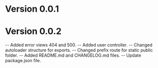 # Version 0.0.1

# Version 0.0.2

-- Added error views 404 and 500.
-- Added user controller.
-- Changed autoloader structure for exports.
-- Changed prefix route for static public folder.
-- Added README.md and CHANGELOG.md files.
-- Update package.json file.